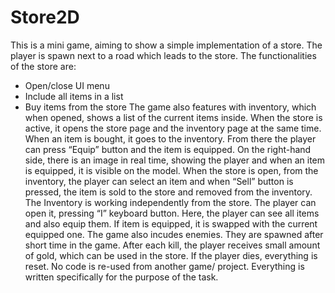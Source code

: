 # Store2D
This is a mini game, aiming to show a simple implementation of a store. The player is spawn next to a road which leads to the store.
The functionalities of the store are:
-	Open/close UI menu 
-	Include all items in a list 
-	Buy items from the store
The game also features with inventory, which when opened, shows a list of the current items inside.
When the store is active, it opens the store page and the inventory page at the same time. When an item is bought, it goes to the inventory. From there the player can press “Equip” button and the item is equipped. On the right-hand side, there is an image in real time, showing the player and when an item is equipped, it is visible on the model. When the store is open, from the inventory, the player can select an item and when “Sell” button is pressed, the item is sold to the store and removed from the inventory. The Inventory is working independently from the store. The player can open it, pressing “I” keyboard button. Here, the player can see all items and also equip them. If item is equipped, it is swapped with the current equipped one.
The game also incudes enemies. They are spawned after short time in the game. After each kill, the player receives small amount of gold, which can be used in the store. If the player dies, everything is reset.
No code is re-used from another game/ project. Everything is written specifically for the purpose of the task.   

